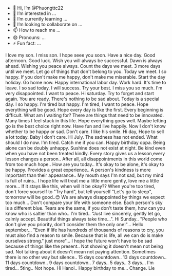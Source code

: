 - 👋 Hi, I’m @Phuongttc22
- 👀 I’m interested in ...
- 🌱 I’m currently learning ...
- 💞️ I’m looking to collaborate on ...
- 📫 How to reach me ...
- 😄 Pronouns: ...
- ⚡ Fun fact: ...

<!---
Phuongttc22/Phuongttc22 is a ✨ special ✨ repository because its `README.md` (this file) appears on your GitHub profile.
You can click the Preview link to take a look at your changes.
--->
I love my son.
I miss son.
I hope seee you soon.
Have a nice day.
Good afternoon.
Good luck.
Wish you will always be successful.
Dawn is always ahead.
Wishing you peace always.
Count the days we meet.
3 more days until we meet.
Let go of things that don't belong to you.
Today we meet.
I so happy.
If you don't make me happy, don't make me miserable.
Start the day holiday.
Go home now.
Happy international labor day.
Work hard. 
It's time to leave.
I so sad today.
I will success.
Try your best.
I miss you so much.
I'm very disappointed.
I want to peace.
Hi saturday.
Try to forget and start again.
You are ready.
There's nothing to be sad about.
Today is a special day.
I so happy.
I'm tired but happy.
I'm tired, I want to peace.
Hope everything will be good.
Hope every day is like the first.
Every beginning is difficult.
What am I waiting for?
There are things that need to be innovated.
Many times I feel stuck in this life.
Hope everything goes well.
Maybe letting go is the best choice right now.
Have fun and live happily.
Now I don't know whether to be happy or sad.
Don't care.
I like his smile.
Hi day, Hope to sell a lot today.
Baby i don't care.
Hi July.
The sadness has not ended.
What should I do now.
I'm tired.
Catch me if you can.
Happy birthday oppa.
Being alone can be doubly unhappy.
Sushine does not exist at night.
Be kind even when you have not been treated kindly.
Every story gives us a lesson,every lesson changes a person..
After all, all disappointments in this world come from too much hope..
How are you today..
It's okay to be alone, it's okay to be happy.
Provides a great experience..
A person's kindness is more important than their appearance..
My mouth says I'm not sad, but my mind is full of ruins..
I hope life will treat me a little more gently, love me a little more...
If it stays like this, when will it be okay??
When you're too tired, don't force yourself to "Try hard", but tell yourself "Let's go to sleep", tomorrow will be good..😊
We are always disappointed by things we expect too much...
Don't compare your life with someone else. Each person's sky is a different blue. Tears are the same, if you don't taste them, how can you know who is saltier than who..
I'm tired..
“Just live sincerely, gently let go, calmly accept. Beautiful things always take time...".
Hi Sunday..
"People who don't give you priority, don't consider them the only one!"...
Hello september...
"Even if life has hundreds of thousands of reasons to cry, you must also find a reason to smile. Because that is life, all we can do is make ourselves strong." just more"...
I hope the future won't have to be sad because of things like the present..
Not showing it doesn't mean not being sad. Not talking about it doesn't mean not paying attention. Sometimes there is no other way but silence..
15 days countdown..
13 days countdown..
11 days countdown..
9 days countdown..
7 days..
5 days..
3 days...
I'm tired...
5ting..
Not hope.
Hi Hanoi..
Happy birthday to me...
Change.
Lie

